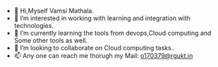 - 👋 Hi,Myself Vamsi Mathala.
- 👀 I’m interested in working with learning and integration with technologies.
- 🌱 I’m currently learning the tools from devops,Cloud computing and Some other tools as well. 
- 💞️ I’m looking to collaborate on Cloud computing tasks..
- 📫 Any one can reach me thorugh my Mail: o170379@rgukt.in

<!---
vamsi-01/vamsi-01 is a ✨ special ✨ repository because its `README.md` (this file) appears on your GitHub profile.
You can click the Preview link to take a look at your changes.
--->
